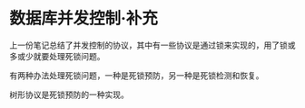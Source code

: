 # 数据库并发控制·补充

上一份笔记总结了并发控制的协议，其中有一些协议是通过锁来实现的，用了锁或多或少就要处理死锁问题。

有两种办法处理死锁问题，一种是死锁预防，另一种是死锁检测和恢复。

树形协议是死锁预防的一种实现。

